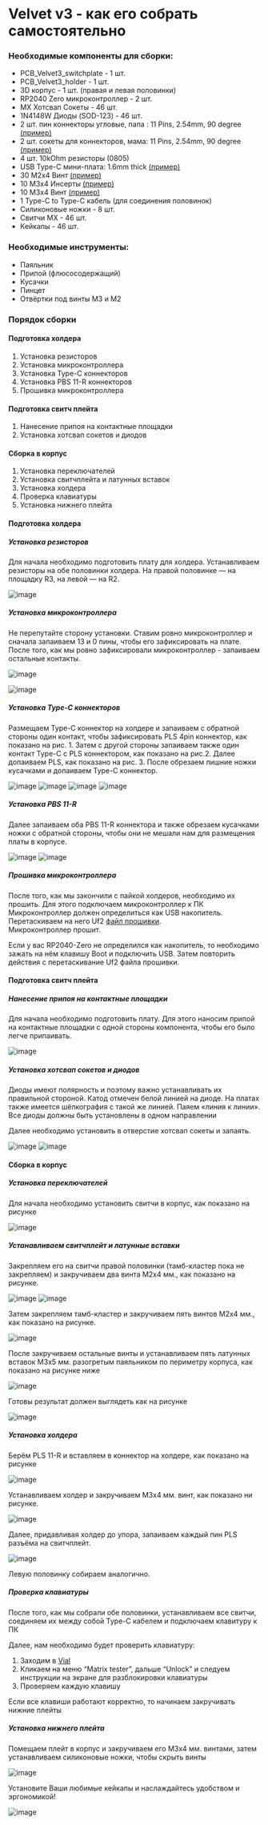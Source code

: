 # Velvet v3 - как его собрать самостоятельно

### Необходимые компоненты для сборки:  

- PCB_Velvet3_switchplate - 1 шт. 
- PCB_Velvet3_holder - 1 шт.
- 3D корпус - 1 шт. (правая и левая половинки)
- RP2040 Zero микроконтроллер - 2 шт. 
- MX Хотсвап Сокеты - 46 шт.
- 1N4148W Диоды (SOD-123) - 46 шт.
- 2 шт. пин коннекторы угловые, папа : 11 Pins, 2.54mm, 90 degree [(пример)](https://aliexpress.ru/item/1005005614848270.html)
- 2 шт. сокеты для коннекторов, мама: 11 Pins, 2.54mm, 90 degree [(пример)](https://aliexpress.ru/item/1005006067940562.html)
- 4 шт. 10kOhm резисторы (0805)
- USB Type-C мини-плата: 1.6mm thick [(пример)](https://aliexpress.ru/item/1005005857575118.html)
- 30 M2x4 Винт [(пример)](https://aliexpress.ru/item/1005005898007060.html)
- 10 M3x4 Инсерты [(пример)](https://aliexpress.ru/item/1005004290019650.html) 
- 10 M3x4 Винт [(пример)](https://aliexpress.ru/item/1005005898007060.html) 
- 1 Type-C to Type-C кабель (для соединения половинок)
- Силиконовые ножки - 8 шт.
- Свитчи МХ - 46 шт.
- Кейкапы - 46 шт.


### Необходимые инструменты: 

- Паяльник
- Припой (флюсосодержащий)
- Кусачки
- Пинцет
- Отвёртки под винты M3 и M2

### Порядок сборки

#### Подготовка холдера 

1. Установка резисторов
2. Установка микроконтроллера
3. Установка Type-C коннекторов
4. Установка PBS 11-R коннекторов
5. Прошивка микроконтроллера

#### Подготовка свитч плейта 

1. Нанесение припоя на контактные площадки
2. Установка хотсвап сокетов и диодов

#### Сборка в корпус

1. Установка переключателей
2. Установка свитчплейта и латунных вставок
3. Установка холдера
4. Проверка клавиатуры
5. Установка нижнего плейта


#### Подготовка холдера 

##### Установка резисторов

Для начала необходимо подготовить плату для холдера. Устанавливаем резисторы на обе половинки холдера. 
На правой половинке — на площадку R3, на левой — на R2.

![image](photo/1.JPG)

##### Установка микроконтроллера

Не перепутайте сторону установки. Ставим ровно микроконтроллер и сначала запаиваем 13 и 0 пины, чтобы его зафиксировать на плате. После того, как мы ровно зафиксировали микроконтроллер - запаиваем остальные контакты. 

![image](photo/2.JPG)

![image](photo/3.JPG)

##### Установка Type-C коннекторов

Размещаем Type-C коннектор на холдере и запаиваем с обратной стороны один контакт, чтобы зафиксировать PLS 4pin коннектор, как показано на рис. 1.
Затем с другой стороны запаиваем также один контакт Type-C с PLS коннектором, как показано на рис.2. Далее допаиваем PLS, как показано на рис. 3.
После обрезаем лишние ножки кусачками и допаиваем Type-C коннектор.

![image](photo/4.JPG)
![image](photo/5.JPG)
![image](photo/6.JPG)
![image](photo/7.JPG)

##### Установка PBS 11-R 

Далее запаиваем оба PBS 11-R коннектора и также обрезаем кусачками ножки с обратной стороны, чтобы они не мешали нам для размещения платы в корпусе.

![image](photo/8.JPG)
![image](photo/9.JPG)

##### Прошивка микроконтроллера

После того, как мы закончили с пайкой холдеров, необходимо их прошить. 
Для этого подключаем микроконтроллер к ПК
Микроконтроллер должен определиться как USB накопитель.  
Перетаскиваем на него Uf2 [файл прошивки](https://github.com/ergohaven/vial-qmk/releases).  
Микроконтроллер прошит.  

Если у вас RP2040-Zero не определился как накопитель, то необходимо 
зажать на нём клавишу Boot и подключить USB. Затем повторить действия с перетаскивание Uf2 файла прошивки.


#### Подготовка свитч плейта

#####  Нанесение припоя на контактные площадки 

Для начала необходимо подготовить плату. Для этого наносим припой на контактные площадки с одной стороны компонента, чтобы его было легче припаивать.

![image](photo/10.JPG)

##### Установка хотсвап сокетов и диодов

Диоды имеют полярность и поэтому важно устанавливать их правильной стороной. Катод отмечен белой линией на диоде. На платах также имеется шёлкография с такой же линией. Паяем «линия к линии».
Все диоды должны быть установлены в одном направлении

Далее необходимо установить в отверстие хотсвап сокеты и запаять.

![image](photo/11.JPG)
![image](photo/12.JPG)
  

#### Сборка в корпус

##### Установка переключателей

Для начала необходимо установить свитчи в корпус, как показано на рисунке 

![image](photo/13.JPG)

##### Устанавливаем свитчплейт и латунные вставки

Закрепляем его на свитчи правой половинки (тамб-кластер пока не закрепляем) и закручиваем два винта М2х4 мм., как показано на рисунке.

![image](photo/14.JPG)
![image](photo/15.JPG)

Затем закрепляем тамб-кластер и закручиваем пять винтов М2х4 мм., как показано на рисунке.

![image](photo/16.JPG)

После закручиваем остальные винты и устанавливаем пять латунных вставок М3х5 мм. разогретым паяльником по периметру корпуса, как показано на рисунке ниже

![image](photo/17.JPG)

Готовы результат должен выглядеть как на рисунке

![image](photo/18.JPG)


##### Установка холдера 

Берём PLS 11-R и вставляем в коннектор на холдере, как показано на рисунке 

![image](photo/19.JPG)

Устанавливаем холдер и закручиваем М3х4 мм. винт, как показано ни рисунке. 

![image](photo/20.JPG)

Далее, придавливая холдер до упора, запаиваем каждый пин PLS разъёма на свитчплейт. 

![image](photo/21.JPG)

Левую половинку собираем аналогично.

##### Проверка клавиатуры

После того, как мы собрали обе половинки, устанавливаем все свитчи, соединяем их между собой Type-C кабелем и подключаем клавитуру к ПК

Далее, нам необходимо будет проверить клавиатуру:  
1. Заходим в [Vial](https://get.vial.today/download/)  
2. Кликаем на меню “Matrix tester”, дальше “Unlock” и следуем инструкции на экране для разблокировки клавиатуры  
3. Проверяем каждую клавишу

Если все клавиши работают корректно, то начинаем закручивать нижние плейты

##### Установка нижнего плейта

Помещаем плейт в корпус и закручиваем его М3х4 мм. винтами, затем устанавливаем силиконовые ножки, чтобы скрыть винты

![image](photo/22.JPG)

Установите Ваши любимые кейкапы и наслаждайтесь удобством и эргономикой!

![image](photo/23.JPG)
